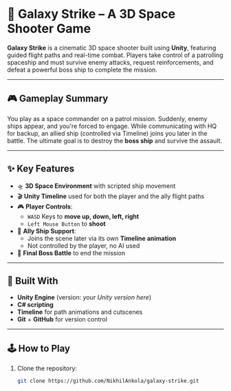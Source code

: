 # 🌌 Galaxy Strike – A 3D Space Shooter Game

**Galaxy Strike** is a cinematic 3D space shooter built using **Unity**, featuring guided flight paths and real-time combat. Players take control of a patrolling spaceship and must survive enemy attacks, request reinforcements, and defeat a powerful boss ship to complete the mission.

---

## 🎮 Gameplay Summary

You play as a space commander on a patrol mission. Suddenly, enemy ships appear, and you're forced to engage. While communicating with HQ for backup, an allied ship (controlled via Timeline) joins you later in the battle. The ultimate goal is to destroy the **boss ship** and survive the assault.

---

## ✨ Key Features

- 🛸 **3D Space Environment** with scripted ship movement
- 🎬 **Unity Timeline** used for both the player and the ally flight paths
- 🎮 **Player Controls**:
  - `WASD` Keys to **move up, down, left, right**
  - `Left Mouse Button` to **shoot**
- 🤝 **Ally Ship Support**:
  - Joins the scene later via its own **Timeline animation**
  - Not controlled by the player, no AI used
- 🛑 **Final Boss Battle** to end the mission

---

## 🧰 Built With

- **Unity Engine** (version: *your Unity version here*)
- **C# scripting**
- **Timeline** for path animations and cutscenes
- **Git** + **GitHub** for version control

---

## 🕹️ How to Play

1. Clone the repository:
   ```bash
   git clone https://github.com/NikhilAnkola/galaxy-strike.git
